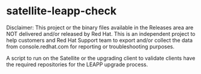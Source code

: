 # satellite-leapp-check
Disclaimer: This project or the binary files available in the Releases area are NOT delivered and/or released by Red Hat. This is an independent project to help customers and Red Hat Support team to export and/or collect the data from console.redhat.com for reporting or troubleshooting purposes.

A script to run on the Satellite or the upgrading client to validate clients have the required repositories for the LEAPP upgrade process.
